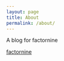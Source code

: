 ```yaml
---
layout: page
title: About
permalink: /about/
---
```


A blog for factornine

[factornine](www.factornine.co.uk)
